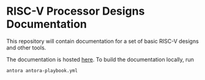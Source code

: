 # RISC-V Processor Designs Documentation

This repository will contain documentation for a set of basic RISC-V designs and other tools.

The documentation is hosted [here](https://johnrscott.github.io/rvdocs). To build the documentation locally, run

```bash
antora antora-playbook.yml
```
